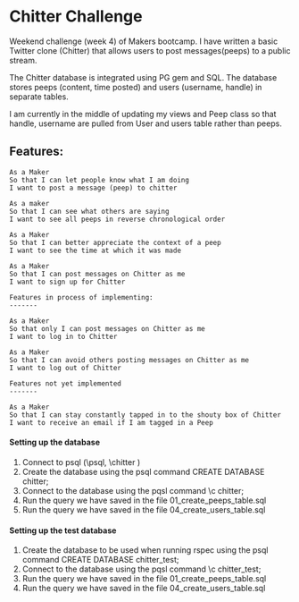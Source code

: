 Chitter Challenge
=================

Weekend challenge (week 4) of Makers bootcamp. I have written a basic Twitter clone (Chitter) that allows users to post messages(peeps) to a public stream.

The Chitter database is integrated using PG gem and SQL. The database stores peeps (content, time posted) and users (username, handle) in separate tables. 

I am currently in the middle of updating my views and Peep class so that handle, username are pulled from User and users table rather than peeps. 

Features:
-------

```
As a Maker
So that I can let people know what I am doing  
I want to post a message (peep) to chitter

As a maker
So that I can see what others are saying  
I want to see all peeps in reverse chronological order

As a Maker
So that I can better appreciate the context of a peep
I want to see the time at which it was made

As a Maker
So that I can post messages on Chitter as me
I want to sign up for Chitter

Features in process of implementing:
-------

As a Maker
So that only I can post messages on Chitter as me
I want to log in to Chitter

As a Maker
So that I can avoid others posting messages on Chitter as me
I want to log out of Chitter

Features not yet implemented
-------

As a Maker
So that I can stay constantly tapped in to the shouty box of Chitter
I want to receive an email if I am tagged in a Peep
```

#### Setting up the database

1. Connect to psql (\psql, \chitter )
2. Create the database using the psql command CREATE DATABASE chitter;
3. Connect to the database using the pqsl command \c chitter;
4. Run the query we have saved in the file 01_create_peeps_table.sql
5. Run the query we have saved in the file 04_create_users_table.sql

#### Setting up the test database
1. Create the database to be used when running rspec using the psql command CREATE DATABASE chitter_test;
2. Connect to the database using the pqsl command \c chitter_test;
3. Run the query we have saved in the file 01_create_peeps_table.sql
5. Run the query we have saved in the file 04_create_users_table.sql